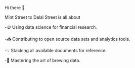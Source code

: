Hi there 👋

Mint Street to Dalal Street is all about

-🪙 Using data science for financial research.

-📥 Contributing to open source data sets and analytics tools.

-💡 Stacking all available documents for reference.

-🍵 Mastering the art of brewing data.
